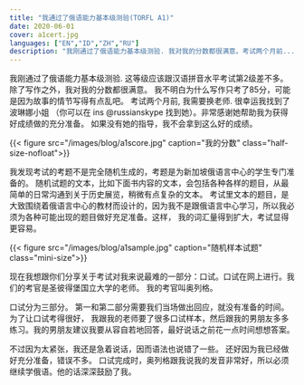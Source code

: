 ```yaml
---
title: "我通过了俄语能力基本级测验(TORFL A1)"
date: 2020-06-01
cover: a1cert.jpg
languages: ["EN","ID","ZH","RU"]
description: "我刚通过了俄语能力基本级测验. 我对我的分数都很满意。考试两个月前..."
---
```


我刚通过了俄语能力基本级测验. 这等级应该跟汉语拼音水平考试第2级差不多。除了写作之外，我对我的分数都很满意。
我不明白为什么写作只考了85分，可能是因为故事的情节写得有点乱吧。 
考试两个月前, 我需要换老师. 很幸运我找到了波琳娜小姐 （你可以在 ins @russianskype 找到她）。非常感谢她帮助我为获得
好成绩做的充分准备。
如果没有她的指导，我不会拿到这么好的成绩。

{{< figure src="/images/blog/a1score.jpg" caption="我的分数" class="half-size-nofloat">}}


我发现考试的考题不是完全随机生成的，考题是为新加坡俄语言中心的学生专门准备的。
随机试题的文本，比如下面书内容的文本，会包括各种各样的题目，从最简单的日常沟通到关于历史展览，稍微有点复杂的文本。
考试里文本的题目，是大致围绕着俄语言中心的教材而设计的，因为我不是跟俄语言中心学习，所以我必须为各种可能出现的题目做好充足准备。这样，
我的词汇量得到扩大，考试显得更容易。

{{< figure src="/images/blog/a1sample.jpg" caption="随机样本试题" class="mini-size">}}


现在我想跟你们分享关于考试对我来说最难的一部分：口试。口试在网上进行。我们的考官是圣彼得堡国立大学的老师。
我的考官叫奥列格。

口试分为三部分。 第一和第二部分需要我们当场做出回应，就没有准备的时间。为了让口试考得很好，
我跟我的老师要了很多口试样本，然后跟我的男朋友多多练习。我的男朋友建议我要从容自若地回答，最好说话之前花一点时间想想答案。


不过因为太紧张，我还是急着说话，因而语法也说错了一些。 还好因为我已经做好充分准备，错误不多。
口试完成时，奥列格跟我说我的发音非常好，所以必须继续学俄语。他的话深深鼓励了我。


